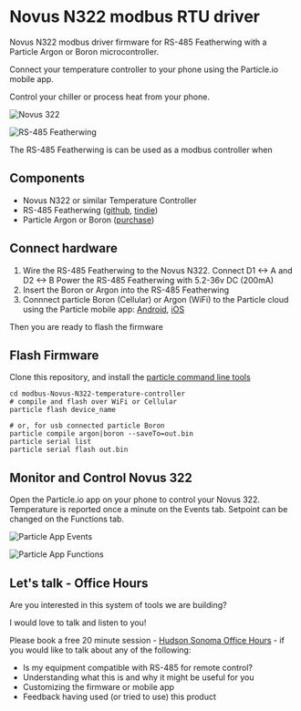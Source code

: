 # Novus N322 modbus RTU driver
Novus N322 modbus driver firmware for RS-485 Featherwing with a Particle Argon or Boron microcontroller.

Connect your temperature controller to your phone using the Particle.io mobile app.

Control your chiller or process heat from your phone.

![Novus 322](img/NovusN322.png)

![RS-485 Featherwing](img/MRv0.8_ARGON.JPG)

The RS-485 Featherwing is can be used as a modbus controller when 

## Components

* Novus N322 or similar Temperature Controller
* RS-485 Featherwing ([github](https://github.com/timshac/RS-485-FeatherWing), [tindie](https://www.tindie.com/products/hudsonsonoma/rs-485-modbus-controller-with-mobile-app/))
* Particle Argon or Boron ([purchase](https://store.particle.io/collections/gen-3))

## Connect hardware

1. Wire the RS-485 Featherwing to the Novus N322.  Connect D1 <-> A and D2 <-> B
Power the RS-485 Featherwing with 5.2-36v DC (200mA)
2. Insert the Boron or Argon into the RS-485 Featherwing
3. Connnect particle Boron (Cellular) or Argon (WiFi) to the Particle cloud using the Particle mobile app: [Android](https://play.google.com/store/apps/details?id=io.particle.android.app), [iOS](https://apps.apple.com/us/app/particle-iot/id991459054)

Then you are ready to flash the firmware

## Flash Firmware

Clone this repository, and install the [particle command line tools](https://docs.particle.io/tutorials/developer-tools/cli/)

```
cd modbus-Novus-N322-temperature-controller
# compile and flash over WiFi or Cellular
particle flash device_name 

# or, for usb connected particle Boron
particle compile argon|boron --saveTo=out.bin
particle serial list
particle serial flash out.bin
```

## Monitor and Control Novus 322

Open the Particle.io app on your phone to control your Novus 322. Temperature is reported once a minute on the Events tab.  Setpoint can be changed on the Functions tab.

![Particle App Events](img/events.PNG)

![Particle App Functions](img/functions.jpeg)

## Let's talk - Office Hours

Are you interested in this system of tools we are building? 

I would love to talk and listen to you!

Please book a free 20 minute session - [Hudson Sonoma Office Hours](https://calendly.com/twbishop/hudson-sonoma-office-hours) - if you would like to talk about any of the following:

* Is my equipment compatible with RS-485 for remote control?
* Understanding what this is and why it might be useful for you
* Customizing the firmware or mobile app
* Feedback having used (or tried to use) this product